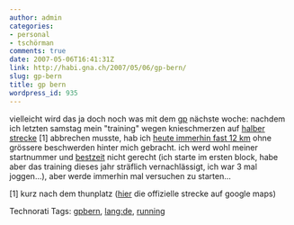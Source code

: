 ```yaml
---
author: admin
categories:
- personal
- tschörman
comments: true
date: 2007-05-06T16:41:31Z
link: http://habi.gna.ch/2007/05/06/gp-bern/
slug: gp-bern
title: gp bern
wordpress_id: 935
---
```


vielleicht wird das ja doch noch was mit dem [gp](http://gpbern.ch/) nächste woche: nachdem ich letzten samstag mein "training" wegen knieschmerzen auf [halber strecke](http://gpbern.ch/index.php?pid=69) [1] abbrechen musste, hab ich [heute immerhin fast 12 km](http://www.gmap-pedometer.com/?r=928316) ohne grössere beschwerden hinter mich gebracht. ich werd wohl meiner startnummer und [bestzeit](http://services.datasport.com/2006/lauf/gp/ALFAH.HTM) nicht gerecht (ich starte im ersten block, habe aber das training dieses jahr sträflich vernachlässigt, ich war 3 mal joggen...), aber werde immerhin mal versuchen zu starten...

[1] kurz nach dem thunplatz ([hier](http://gpbern.ch/index.php?pid=69) die offizielle strecke auf google maps)


Technorati Tags: [gpbern](http://www.technorati.com/tag/gpbern), [lang:de](http://www.technorati.com/tag/lang:de), [running](http://www.technorati.com/tag/running)

